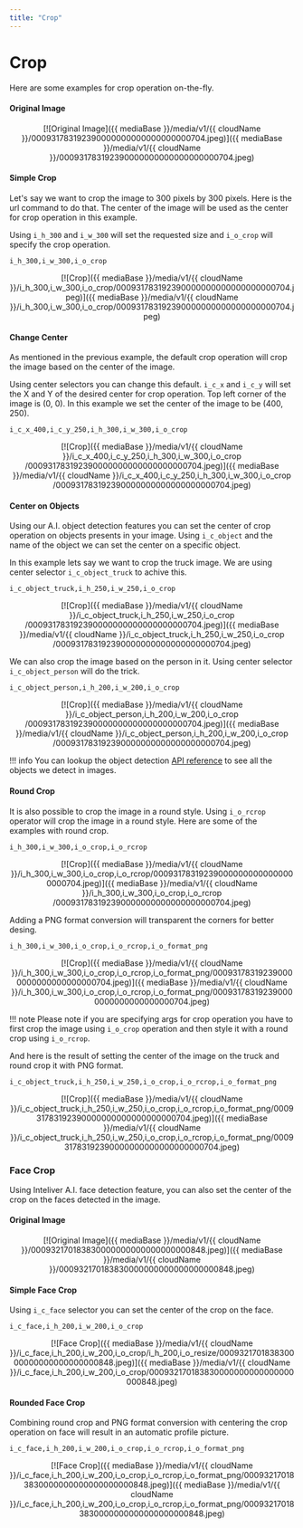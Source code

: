 ```yaml
---
title: "Crop"
---
```


# Crop

Here are some examples for crop operation on-the-fly.

#### Original Image 

<center>[![Original Image]({{ mediaBase }}/media/v1/{{ cloudName }}/000931783192390000000000000000000704.jpeg)]({{ mediaBase }}/media/v1/{{ cloudName }}/000931783192390000000000000000000704.jpeg)</center>

#### Simple Crop

Let's say we want to crop the image to 300 pixels by 300 pixels. Here is the url command to do that. The center of the image will be used as the center for crop operation in this example.

Using `i_h_300` and `i_w_300` will set the requested size and `i_o_crop` will specify the crop operation.

```
i_h_300,i_w_300,i_o_crop
```
<center>[![Crop]({{ mediaBase }}/media/v1/{{ cloudName }}/i_h_300,i_w_300,i_o_crop/000931783192390000000000000000000704.jpeg)]({{ mediaBase }}/media/v1/{{ cloudName }}/i_h_300,i_w_300,i_o_crop/000931783192390000000000000000000704.jpeg)</center>

#### Change Center

As mentioned in the previous example, the default crop operation will crop the image based on the center of the image.

Using center selectors you can change this default. `i_c_x` and `i_c_y` will set the X and Y of the desired center for crop operation. Top left corner of the image is (0, 0). In this example we set the center of the image to be (400, 250).

```
i_c_x_400,i_c_y_250,i_h_300,i_w_300,i_o_crop
```

<center>[![Crop]({{ mediaBase }}/media/v1/{{ cloudName }}/i_c_x_400,i_c_y_250,i_h_300,i_w_300,i_o_crop
/000931783192390000000000000000000704.jpeg)]({{ mediaBase }}/media/v1/{{ cloudName }}/i_c_x_400,i_c_y_250,i_h_300,i_w_300,i_o_crop
/000931783192390000000000000000000704.jpeg)</center>

#### Center on Objects

Using our A.I. object detection features you can set the center of crop operation on objects presents in your image. Using `i_c_object` and the name of the object we can set the center on a specific object.

In this example lets say we want to crop the truck image. We are using center selector `i_c_object_truck` to achive this.

```
i_c_object_truck,i_h_250,i_w_250,i_o_crop
```

<center>[![Crop]({{ mediaBase }}/media/v1/{{ cloudName }}/i_c_object_truck,i_h_250,i_w_250,i_o_crop
/000931783192390000000000000000000704.jpeg)]({{ mediaBase }}/media/v1/{{ cloudName }}/i_c_object_truck,i_h_250,i_w_250,i_o_crop
/000931783192390000000000000000000704.jpeg)</center>

We can also crop the image based on the person in it. Using center selector `i_c_object_person` will do the trick.

```
i_c_object_person,i_h_200,i_w_200,i_o_crop
```

<center>[![Crop]({{ mediaBase }}/media/v1/{{ cloudName }}/i_c_object_person,i_h_200,i_w_200,i_o_crop
/000931783192390000000000000000000704.jpeg)]({{ mediaBase }}/media/v1/{{ cloudName }}/i_c_object_person,i_h_200,i_w_200,i_o_crop
/000931783192390000000000000000000704.jpeg)</center>

!!! info
    You can lookup the object detection [API reference](/api-reference/object-detection/) to see all the objects we detect in images.


#### Round Crop

It is also possible to crop the image in a round style. Using `i_o_rcrop` operator will crop the image in a round style. Here are some of the examples with round crop.

```
i_h_300,i_w_300,i_o_crop,i_o_rcrop
```

<center>[![Crop]({{ mediaBase }}/media/v1/{{ cloudName }}/i_h_300,i_w_300,i_o_crop,i_o_rcrop/000931783192390000000000000000000704.jpeg)]({{ mediaBase }}/media/v1/{{ cloudName }}/i_h_300,i_w_300,i_o_crop,i_o_rcrop
/000931783192390000000000000000000704.jpeg)</center>

Adding a PNG format conversion will transparent the corners for better desing.

```
i_h_300,i_w_300,i_o_crop,i_o_rcrop,i_o_format_png
```

<center>[![Crop]({{ mediaBase }}/media/v1/{{ cloudName }}/i_h_300,i_w_300,i_o_crop,i_o_rcrop,i_o_format_png/000931783192390000000000000000000704.jpeg)]({{ mediaBase }}/media/v1/{{ cloudName }}/i_h_300,i_w_300,i_o_crop,i_o_rcrop,i_o_format_png/000931783192390000000000000000000704.jpeg)</center>

!!! note
    Please note if you are specifying args for crop operation you have to first crop the image using `i_o_crop` operation and then style it with a round crop using `i_o_rcrop`.

And here is the result of setting the center of the image on the truck and round crop it with PNG format. 

```
i_c_object_truck,i_h_250,i_w_250,i_o_crop,i_o_rcrop,i_o_format_png
```

<center>[![Crop]({{ mediaBase }}/media/v1/{{ cloudName }}/i_c_object_truck,i_h_250,i_w_250,i_o_crop,i_o_rcrop,i_o_format_png/000931783192390000000000000000000704.jpeg)]({{ mediaBase }}/media/v1/{{ cloudName }}/i_c_object_truck,i_h_250,i_w_250,i_o_crop,i_o_rcrop,i_o_format_png/000931783192390000000000000000000704.jpeg)</center>


### Face Crop

Using Inteliver A.I. face detection feature, you can also set the center of the crop on the faces detected in the image.

#### Original Image

<center>[![Original Image]({{ mediaBase }}/media/v1/{{ cloudName }}/000932170183830000000000000000000848.jpeg)]({{ mediaBase }}/media/v1/{{ cloudName }}/000932170183830000000000000000000848.jpeg)</center>

#### Simple Face Crop

Using `i_c_face` selector you can set the center of the crop on the face.

```
i_c_face,i_h_200,i_w_200,i_o_crop
```

<center>[![Face Crop]({{ mediaBase }}/media/v1/{{ cloudName }}/i_c_face,i_h_200,i_w_200,i_o_crop/i_h_200,i_o_resize/000932170183830000000000000000000848.jpeg)]({{ mediaBase }}/media/v1/{{ cloudName }}/i_c_face,i_h_200,i_w_200,i_o_crop/000932170183830000000000000000000848.jpeg)</center>

#### Rounded Face Crop

Combining round crop and PNG format conversion with centering the crop operation on face will result in an automatic profile picture.

```
i_c_face,i_h_200,i_w_200,i_o_crop,i_o_rcrop,i_o_format_png
```
<center>[![Face Crop]({{ mediaBase }}/media/v1/{{ cloudName }}/i_c_face,i_h_200,i_w_200,i_o_crop,i_o_rcrop,i_o_format_png/000932170183830000000000000000000848.jpeg)]({{ mediaBase }}/media/v1/{{ cloudName }}/i_c_face,i_h_200,i_w_200,i_o_crop,i_o_rcrop,i_o_format_png/000932170183830000000000000000000848.jpeg)</center>

<!-- ### Face Crop
```
i_c_face,i_h_200,i_w_200,i_o_crop
```
<center>[![Face Crop]({{ mediaBase }}/media/v1/{{ cloudName }}/i_c_face,i_h_200,i_w_200,i_o_crop/i_h_200,i_o_resize/000931751163850000000000000000000800.jpeg)]({{ mediaBase }}/media/v1/{{ cloudName }}/i_c_face,i_h_200,i_w_200,i_o_crop/000931751163850000000000000000000800.jpeg)</center>

### Face Crop with Rounded Crop
```
i_c_face,i_h_200,i_w_200,i_o_crop,i_o_rcrop
```
<center>[![Face Crop]({{ mediaBase }}/media/v1/{{ cloudName }}/i_c_face,i_h_200,i_w_200,i_o_crop,i_o_rcrop/000931751163850000000000000000000800.jpeg)]({{ mediaBase }}/media/v1/{{ cloudName }}/i_c_face,i_h_200,i_w_200,i_o_crop,i_o_rcrop/000931751163850000000000000000000800.jpeg)</center>

```
i_c_face,i_h_200,i_w_200,i_o_crop,i_o_rcrop,i_o_format_png
```
<center>[![Face Crop]({{ mediaBase }}/media/v1/{{ cloudName }}/i_c_face,i_h_200,i_w_200,i_o_crop,i_o_rcrop,i_o_format_png/000931751163850000000000000000000800.jpeg)]({{ mediaBase }}/media/v1/{{ cloudName }}/i_c_face,i_h_200,i_w_200,i_o_crop,i_o_rcrop,i_o_format_png/000931751163850000000000000000000800.jpeg)</center>

```
i_c_face_1,i_h_150,i_w_150,i_o_crop,i_o_rcrop,i_o_format_png
```
<center>[![Face Crop]({{ mediaBase }}/media/v1/{{ cloudName }}/i_c_face_1,i_h_150,i_w_150,i_o_crop,i_o_rcrop,i_o_format_png/000931751163850000000000000000000800.jpeg)]({{ mediaBase }}/media/v1/{{ cloudName }}/i_c_face_1,i_h_150,i_w_150,i_o_crop,i_o_rcrop,i_o_format_png/000931751163850000000000000000000800.jpeg)</center>

```
i_c_face_2,i_h_150,i_w_150,i_o_crop,i_o_rcrop,i_o_format_png
```
<center>[![Face Crop]({{ mediaBase }}/media/v1/{{ cloudName }}/i_c_face_2,i_h_150,i_w_150,i_o_crop,i_o_rcrop,i_o_format_png/000931751163850000000000000000000800.jpeg)]({{ mediaBase }}/media/v1/{{ cloudName }}/i_c_face_2,i_h_150,i_w_150,i_o_crop,i_o_rcrop,i_o_format_png/000931751163850000000000000000000800.jpeg)</center> -->
